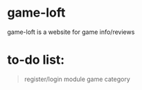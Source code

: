 # game-loft
game-loft is a website for game info/reviews

# to-do list:

> register/login module
> game category
